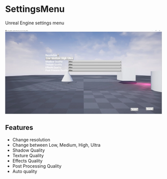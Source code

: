# SettingsMenu

Unreal Engine settings menu

![Example](README.webp)

## Features

- Change resolution
- Change between Low, Medium, High, Ultra
- Shadow Quality
- Texture Quality
- Effects Quality
- Post Processing Quality
- Auto quality
